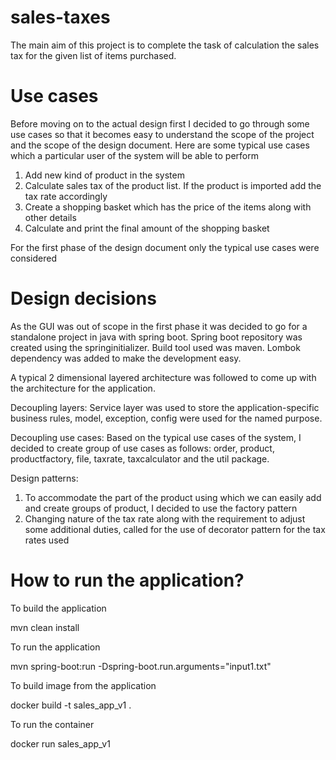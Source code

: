 # sales-taxes
The main aim of this project is to complete the task of calculation the sales tax for the given list of items purchased.
# Use cases
Before moving on to the actual design first I decided to go through some use cases so that it becomes easy to understand the scope of the project and the scope of the design document.
Here are some typical use cases which a particular user of the system will be able to perform
1. Add new kind of product in the system
2. Calculate sales tax of the product list. If the product is imported add the tax rate accordingly
3. Create a shopping basket which has the price of the items along with other details
4. Calculate and print the final amount of the shopping basket

For the first phase of the design document only the typical use cases were considered
# Design decisions
As the GUI was out of scope in the first phase it was decided to go for a standalone project in java with spring boot. Spring boot repository was created using the springinitializer. Build tool used was maven. Lombok dependency was added to make the development easy.

A typical 2 dimensional layered architecture was followed to come up with the architecture for the application.

Decoupling layers: Service layer was used to store the application-specific business rules, model, exception, config were used for the named purpose.

Decoupling use cases: Based on the typical use cases of the system, I decided to create group of use cases as follows: order, product, productfactory, file, taxrate, taxcalculator and the util package.

Design patterns: 
1. To accommodate the part of the product using which we can easily add and create groups of product, I decided to use the factory pattern
2. Changing nature of the tax rate along with the requirement to adjust some additional duties, called for the use of decorator pattern for the tax rates used

# How to run the application?
To build the application

mvn clean install

To run the application

mvn spring-boot:run -Dspring-boot.run.arguments="input1.txt"

To build image from the application

docker build -t sales_app_v1 .

To run the container

docker run sales_app_v1
